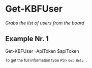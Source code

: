 # Get-KBFUser

*Grabs the list of users from the board*



## Example Nr. 1
Get-KBFUser -ApiToken $apiToken


<small>To get the full information type PS> `Get-Help .`</small>
